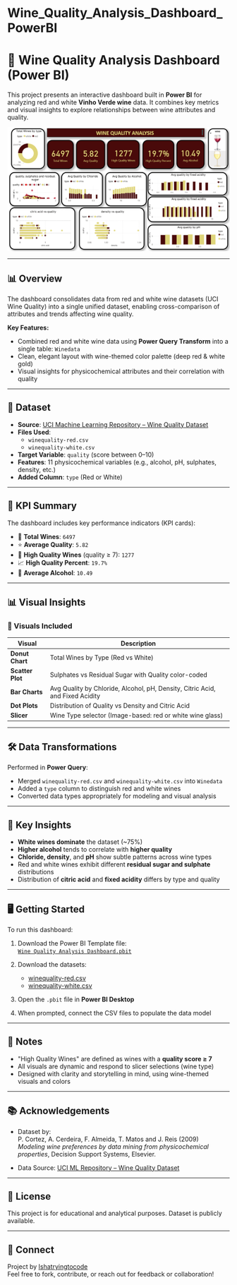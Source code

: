 # Wine_Quality_Analysis_Dashboard_PowerBI
# 🍷 Wine Quality Analysis Dashboard (Power BI)

This project presents an interactive dashboard built in **Power BI** for analyzing red and white **Vinho Verde wine** data. It combines key metrics and visual insights to explore relationships between wine attributes and quality.

![Dashboard Snapshot](./Snapshot%20of%20the%20dashboard.png)

---

## 📊 Overview

The dashboard consolidates data from red and white wine datasets (UCI Wine Quality) into a single unified dataset, enabling cross-comparison of attributes and trends affecting wine quality.

**Key Features:**

- Combined red and white wine data using **Power Query Transform** into a single table: `Winedata`
- Clean, elegant layout with wine-themed color palette (deep red & white gold)
- Visual insights for physicochemical attributes and their correlation with quality

---

## 📁 Dataset

- **Source**: [UCI Machine Learning Repository – Wine Quality Dataset](https://archive.ics.uci.edu/dataset/186/wine+quality)
- **Files Used**:
  - `winequality-red.csv`
  - `winequality-white.csv`
- **Target Variable**: `quality` (score between 0–10)
- **Features**: 11 physicochemical variables (e.g., alcohol, pH, sulphates, density, etc.)
- **Added Column**: `type` (Red or White)

---

## 📌 KPI Summary

The dashboard includes key performance indicators (KPI cards):

- 🧾 **Total Wines**: `6497`
- ⭐ **Average Quality**: `5.82`
- 🏅 **High Quality Wines** (quality ≥ 7): `1277`
- 📈 **High Quality Percent**: `19.7%`
- 🍷 **Average Alcohol**: `10.49`

---

## 📊 Visual Insights

### 📌 Visuals Included

| Visual | Description |
|--------|-------------|
| **Donut Chart** | Total Wines by Type (Red vs White) |
| **Scatter Plot** | Sulphates vs Residual Sugar with Quality color-coded |
| **Bar Charts** | Avg Quality by Chloride, Alcohol, pH, Density, Citric Acid, and Fixed Acidity |
| **Dot Plots** | Distribution of Quality vs Density and Citric Acid |
| **Slicer** | Wine Type selector (Image-based: red or white wine glass) |

---

## 🛠️ Data Transformations

Performed in **Power Query**:
- Merged `winequality-red.csv` and `winequality-white.csv` into `Winedata`
- Added a `type` column to distinguish red and white wines
- Converted data types appropriately for modeling and visual analysis

---

## 🧠 Key Insights

- **White wines dominate** the dataset (~75%)
- **Higher alcohol** tends to correlate with **higher quality**
- **Chloride, density**, and **pH** show subtle patterns across wine types
- Red and white wines exhibit different **residual sugar and sulphate** distributions
- Distribution of **citric acid** and **fixed acidity** differs by type and quality

---

## 🖥️ Getting Started

To run this dashboard:

1. Download the Power BI Template file:  
   [`Wine Quality Analysis Dashboard.pbit`](https://github.com/Ishatryingtocode/Wine_Quality_Analysis_Dashboard_PowerBI/raw/refs/heads/main/Wine%20Quality%20Analysis%20Dashboard.pbit)

2. Download the datasets:
   - [winequality-red.csv](https://archive.ics.uci.edu/ml/machine-learning-databases/wine-quality/winequality-red.csv)
   - [winequality-white.csv](https://archive.ics.uci.edu/ml/machine-learning-databases/wine-quality/winequality-white.csv)

3. Open the `.pbit` file in **Power BI Desktop**
4. When prompted, connect the CSV files to populate the data model

---

## 📌 Notes

- "High Quality Wines" are defined as wines with a **quality score ≥ 7**
- All visuals are dynamic and respond to slicer selections (wine type)
- Designed with clarity and storytelling in mind, using wine-themed visuals and colors

---

## 📚 Acknowledgements

- Dataset by:  
  P. Cortez, A. Cerdeira, F. Almeida, T. Matos and J. Reis (2009)  
  *Modeling wine preferences by data mining from physicochemical properties*, Decision Support Systems, Elsevier.

- Data Source: [UCI ML Repository – Wine Quality Dataset](https://archive.ics.uci.edu/dataset/186/wine+quality)

---

## 📎 License

This project is for educational and analytical purposes. Dataset is publicly available.

---

## 🙌 Connect

Project by [Ishatryingtocode](https://github.com/Ishatryingtocode)  
Feel free to fork, contribute, or reach out for feedback or collaboration!
